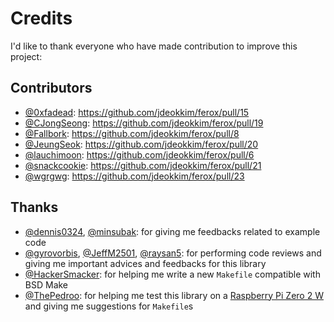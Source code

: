 # Credits

I'd like to thank everyone who have made contribution to improve this project:

## Contributors

- [@0xfadead](https://github.com/0xfadead): https://github.com/jdeokkim/ferox/pull/15
- [@CJongSeong](https://github.com/CJongSeong): https://github.com/jdeokkim/ferox/pull/19
- [@Fallbork](https://github.com/Fallbork): https://github.com/jdeokkim/ferox/pull/8
- [@JeungSeok](https://github.com/JeungSeok): https://github.com/jdeokkim/ferox/pull/20
- [@lauchimoon](https://github.com/lauchimoon): https://github.com/jdeokkim/ferox/pull/6
- [@snackcookie](https://github.com/snackcookie): https://github.com/jdeokkim/ferox/pull/21
- [@wgrgwg](https://github.com/wgrgwg): https://github.com/jdeokkim/ferox/pull/23

## Thanks

- [@dennis0324](https://github.com/dennis0324), [@minsubak](https://github.com/minsubak): for giving me feedbacks related to example code
- [@gyrovorbis](https://github.com/gyrovorbis), [@JeffM2501](https://github.com/JeffM2501), [@raysan5](https://github.com/raysan5): for performing code reviews and giving me important advices and feedbacks for this library
- [@HackerSmacker](https://github.com/HackerSmacker): for helping me write a new `Makefile` compatible with BSD Make
- [@ThePedroo](https://github.com/thepedroo): for helping me test this library on a [Raspberry Pi Zero 2 W](https://www.raspberrypi.com/products/raspberry-pi-zero-2-w/) and giving me suggestions for `Makefile`s